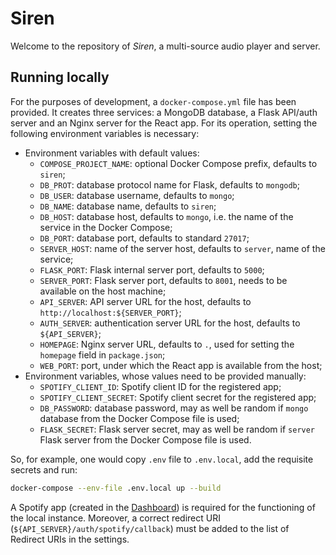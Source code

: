 # Siren

Welcome to the repository of _Siren_, a multi-source audio player and server.

## Running locally

For the purposes of development, a `docker-compose.yml` file has been provided. It creates three services: a MongoDB database, a Flask API/auth server and an Nginx server for the React app. For its operation, setting the following environment variables is necessary:

- Environment variables with default values:
  - `COMPOSE_PROJECT_NAME`: optional Docker Compose prefix, defaults to `siren`;
  - `DB_PROT`: database protocol name for Flask, defaults to `mongodb`;
  - `DB_USER`: database username, defaults to `mongo`;
  - `DB_NAME`: database name, defaults to `siren`;
  - `DB_HOST`: database host, defaults to `mongo`, i.e. the name of the service in the Docker Compose;
  - `DB_PORT`: database port, defaults to standard `27017`;
  - `SERVER_HOST`: name of the server host, defaults to `server`, name of the service;
  - `FLASK_PORT`: Flask internal server port, defaults to `5000`;
  - `SERVER_PORT`: Flask server port, defaults to `8001`, needs to be available on the host machine;
  - `API_SERVER`: API server URL for the host, defaults to `http://localhost:${SERVER_PORT}`;
  - `AUTH_SERVER`: authentication server URL for the host, defaults to `${API_SERVER}`;
  - `HOMEPAGE`: Nginx server URL, defaults to `.`, used for setting the `homepage` field in `package.json`;
  - `WEB_PORT`: port, under which the React app is available from the host;
- Environment variables, whose values need to be provided manually:
  - `SPOTIFY_CLIENT_ID`: Spotify client ID for the registered app;
  - `SPOTIFY_CLIENT_SECRET`: Spotify client secret for the registered app;
  - `DB_PASSWORD`: database password, may as well be random if `mongo` database from the Docker Compose file is used;
  - `FLASK_SECRET`: Flask server secret, may as well be random if `server` Flask server from the Docker Compose file is used.

So, for example, one would copy `.env` file to `.env.local`, add the requisite secrets and run:

```sh
docker-compose --env-file .env.local up --build
```

A Spotify app (created in the [Dashboard](https://developer.spotify.com/dashboard/login)) is required for the functioning of the local instance. Moreover, a correct redirect URI (`${API_SERVER}/auth/spotify/callback`) must be added to the list of Redirect URIs in the settings.
